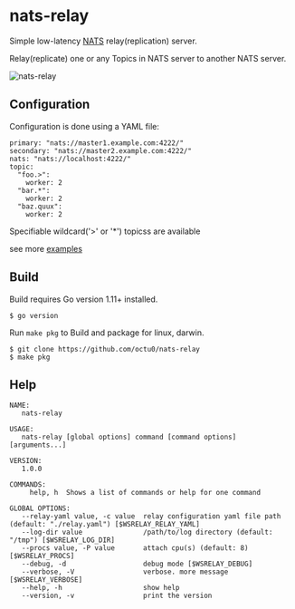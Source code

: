 # nats-relay

Simple low-latency [NATS](https://nats.io/) relay(replication) server.

Relay(replicate) one or any Topics in NATS server to another NATS server.

![nats-relay](https://user-images.githubusercontent.com/42143893/50095373-c3fc9a00-0258-11e9-9174-74775dfe9d5d.png)

## Configuration

Configuration is done using a YAML file:

```
primary: "nats://master1.example.com:4222/"
secondary: "nats://master2.example.com:4222/"
nats: "nats://localhost:4222/"
topic:
  "foo.>":
    worker: 2
  "bar.*":
    worker: 2
  "baz.quux":
    worker: 2
```

Specifiable wildcard('>' or '*') topicss are available

see more [examples](https://github.com/octu0/nats-relay/tree/master/cmd)

## Build

Build requires Go version 1.11+ installed.

```
$ go version
```

Run `make pkg` to Build and package for linux, darwin.

```
$ git clone https://github.com/octu0/nats-relay
$ make pkg
```

## Help

```
NAME:
   nats-relay

USAGE:
   nats-relay [global options] command [command options] [arguments...]

VERSION:
   1.0.0

COMMANDS:
     help, h  Shows a list of commands or help for one command

GLOBAL OPTIONS:
   --relay-yaml value, -c value  relay configuration yaml file path (default: "./relay.yaml") [$WSRELAY_RELAY_YAML]
   --log-dir value               /path/to/log directory (default: "/tmp") [$WSRELAY_LOG_DIR]
   --procs value, -P value       attach cpu(s) (default: 8) [$WSRELAY_PROCS]
   --debug, -d                   debug mode [$WSRELAY_DEBUG]
   --verbose, -V                 verbose. more message [$WSRELAY_VERBOSE]
   --help, -h                    show help
   --version, -v                 print the version
```

